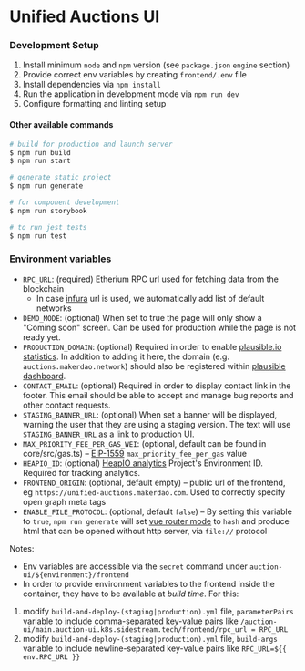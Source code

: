 # Unified Auctions UI

### Development Setup

1. Install minimum `node` and `npm` version (see `package.json` `engine` section)
2. Provide correct env variables by creating `frontend/.env` file
3. Install dependencies via `npm install`
4. Run the application in development mode via `npm run dev`
5. Configure formatting and linting setup

#### Other available commands

```bash
# build for production and launch server
$ npm run build
$ npm run start

# generate static project
$ npm run generate

# for component development
$ npm run storybook

# to run jest tests
$ npm run test
```

### Environment variables

- `RPC_URL`: (required) Etherium RPC url used for fetching data from the blockchain
    - In case [infura](https://infura.io/) url is used, we automatically add list of default networks
- `DEMO_MODE`: (optional) When set to true the page will only show a "Coming soon" screen. Can be used for production while the page is not ready yet.
- `PRODUCTION_DOMAIN`: (optional) Required in order to enable [plausible.io statistics](https://github.com/moritzsternemann/vue-plausible#configuration). In addition to adding it here, the domain (e.g. `auctions.makerdao.network`) should also be registered within [plausible dashboard](https://plausible.io/).
- `CONTACT_EMAIL`: (optional) Required in order to display contact link in the footer. This email should be able to accept and manage bug reports and other contact requests.
- `STAGING_BANNER_URL`: (optional) When set a banner will be displayed, warning the user that they are using a staging version. The text will use `STAGING_BANNER_URL` as a link to production UI.
- `MAX_PRIORITY_FEE_PER_GAS_WEI`: (optional, default can be found in core/src/gas.ts) – [EIP-1559](https://eips.ethereum.org/EIPS/eip-1559) `max_priority_fee_per_gas` value
- `HEAPIO_ID`: (optional) [HeapIO analytics](https://heapanalytics.com/) Project's Environment ID. Required for tracking analytics.
- `FRONTEND_ORIGIN`: (optional, default empty) – public url of the frontend, eg `https://unified-auctions.makerdao.com`. Used to correctly specify open graph meta tags
- `ENABLE_FILE_PROTOCOL`: (optional, default `false`) – By setting this variable to `true`, `npm run generate` will set [vue router mode](https://v3.router.vuejs.org/api/#mode) to `hash` and produce html that can be opened without http server, via `file://` protocol

Notes: 
- Env variables are accessible via the `secret` command under `auction-ui/${environment}/frontend`
- In order to provide environment variables to the frontend inside the container, they have to be available at _build time_. For this:
1) modify `build-and-deploy-(staging|production).yml` file, `parameterPairs` variable to include comma-separated key-value pairs like `/auction-ui/main.auction-ui.k8s.sidestream.tech/frontend/rpc_url = RPC_URL`
2) modify `build-and-deploy-(staging|production).yml` file, `build-args` variable to include newline-separated key-value pairs like `RPC_URL=${{ env.RPC_URL }}`

